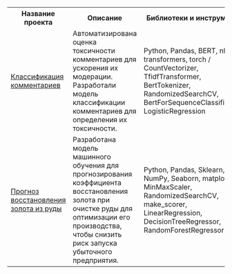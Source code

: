 <table>
  <tr>
    <th>Название проекта</th>
    <th style="width:60%;">Описание</th>
    <th>Библиотеки и инструменты</th>
  </tr>
  <tr>
    <td><a href="https://github.com/LydmiLAB/yandex-praktikum-projects/tree/main/cleaning_toxic_comments">Классификация комментариев</a></td>
    <td>Автоматизирована оценка токсичности комментариев для ускорения их модерации. Разработали модель классификации комментариев для определения их токсичности.</td>
    <td>Python, Pandas, BERT, nltk, transformers, torch / CountVectorizer, TfidfTransformer, BertTokenizer, RandomizedSearchCV, BertForSequenceClassification, LogisticRegression</td>
  </tr>
  <tr>
    <td><a href="https://github.com/LydmiLAB/yandex-praktikum-projects/tree/main/predicting_gold_rate">Прогноз восстановления золота из руды</a></td>
    <td>Разработана модель машинного обучения для прогнозирования коэффициента восстановления золота при очистке руды для оптимизации его производства, чтобы снизить риск запуска убыточного предприятия.</td>
    <td>Python, Pandas, Sklearn, NumPy, Seaborn, matplotlib / MinMaxScaler, RandomizedSearchCV, make_scorer,  LinearRegression, DecisionTreeRegressor, RandomForestRegressor</td>
  </tr>
</table>




